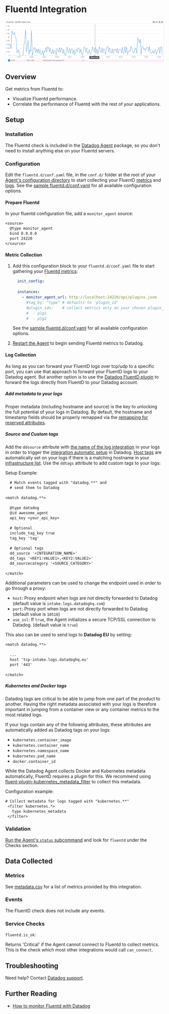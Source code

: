 # Fluentd Integration

![Fluentd Dashboard][1]

## Overview

Get metrics from Fluentd to:

* Visualize Fluentd performance.
* Correlate the performance of Fluentd with the rest of your applications.

## Setup

### Installation

The Fluentd check is included in the [Datadog Agent][2] package, so you don't need to install anything else on your Fluentd servers.

### Configuration

Edit the `fluentd.d/conf.yaml` file, in the `conf.d/` folder at the root of your [Agent's configuration directory][3] to start collecting your FluentD [metrics](#metric-collection) and [logs](#log-collection).
See the [sample fluentd.d/conf.yaml][4] for all available configuration options.

#### Prepare Fluentd

In your fluentd configuration file, add a `monitor_agent` source:

```
<source>
  @type monitor_agent
  bind 0.0.0.0
  port 24220
</source>
```

#### Metric Collection

1. Add this configuration block to your `fluentd.d/conf.yaml` file to start gathering your [Fluentd metrics](#metrics):

    ```yaml
      init_config:

      instances:
        - monitor_agent_url: http://localhost:24220/api/plugins.json
          #tag_by: "type" # defaults to 'plugin_id'
          #plugin_ids:    # collect metrics only on your chosen plugin_ids (optional)
          #  - plg1
          #  - plg2
    ```

    See the [sample fluentd.d/conf.yaml][4] for all available configuration options.

2. [Restart the Agent][5] to begin sending Fluentd metrics to Datadog.

#### Log Collection

As long as you can forward your FluentD logs over tcp/udp to a specific port, you can use that approach to forward your FluentD logs to your Datadog agent. But another option is to use the [Datadog FluentD plugin][6] to forward the logs directly from FluentD to your Datadog account. 

##### Add metadata to your logs

Proper metadata (including hostname and source) is the key to unlocking the full potential of your logs in Datadog. By default, the hostname and timestamp fields should be properly remapped via the [remapping for reserved attributes][7].

##### Source and Custom tags

Add the `ddsource` attribute with [the name of the log integration][8] in your logs in order to trigger the [integration automatic setup][9] in Datadog.
[Host tags][10] are automatically set on your logs if there is a matching hostname in your [infrastructure list][11]. Use the `ddtags` attribute to add custom tags to your logs:

Setup Example:

```
  # Match events tagged with "datadog.**" and
  # send them to Datadog

<match datadog.**>

  @type datadog
  @id awesome_agent
  api_key <your_api_key>

  # Optional
  include_tag_key true
  tag_key 'tag'

  # Optional tags
  dd_source '<INTEGRATION_NAME>' 
  dd_tags '<KEY1:VALUE1>,<KEY2:VALUE2>'
  dd_sourcecategory '<SOURCE_CATEGORY>'

</match>
```

Additional parameters can be used to change the endpoint used in order to go through a proxy:

* `host`: Proxy endpoint when logs are not directly forwarded to Datadog (default value is `intake.logs.datadoghq.com`)
* `port`: Proxy port when logs are not directly forwarded to Datadog (default value is `10516`)
* `use_ssl`: If `true`, the Agent initializes a secure TCP/SSL connection to Datadog. (default value is `true`)

This also can be used to send logs to **Datadog EU** by setting:

```
<match datadog.**>

  ...
  host 'tcp-intake.logs.datadoghq.eu'
  port '443'

</match>
```

##### Kubernetes and Docker tags

Datadog tags are critical to be able to jump from one part of the product to another. Having the right metadata associated with your logs is therefore important in jumping from a container view or any container metrics to the most related logs.

If your logs contain any of the following attributes, these attributes are automatically added as Datadog tags on your logs:

* `kubernetes.container_image`
* `kubernetes.container_name`
* `kubernetes.namespace_name`
* `kubernetes.pod_name`
* `docker.container_id`

While the Datadog Agent collects Docker and Kubernetes metadata automatically, FluentD requires a plugin for this. We recommend using [fluent-plugin-kubernetes_metadata_filter][12] to collect this metadata.

Configuration example:

```
# Collect metadata for logs tagged with "kubernetes.**"
 <filter kubernetes.*>
   type kubernetes_metadata
 </filter>
```


### Validation

[Run the Agent's `status` subcommand][13] and look for `fluentd` under the Checks section.

## Data Collected
### Metrics

See [metadata.csv][14] for a list of metrics provided by this integration.

### Events
The FluentD check does not include any events.

### Service Checks

`fluentd.is_ok`:

Returns 'Critical' if the Agent cannot connect to Fluentd to collect metrics. This is the check which most other integrations would call `can_connect`.

## Troubleshooting
Need help? Contact [Datadog support][15].

## Further Reading

* [How to monitor Fluentd with Datadog][16]

[1]: https://raw.githubusercontent.com/DataDog/integrations-core/master/fluentd/images/snapshot-fluentd.png
[2]: https://app.datadoghq.com/account/settings#agent
[3]: https://docs.datadoghq.com/agent/faq/agent-configuration-files/#agent-configuration-directory
[4]: https://github.com/DataDog/integrations-core/blob/master/fluentd/datadog_checks/fluentd/data/conf.yaml.example
[5]: https://docs.datadoghq.com/agent/faq/agent-commands/#start-stop-restart-the-agent
[6]: http://www.rubydoc.info/gems/fluent-plugin-datadog
[7]: https://docs.datadoghq.com/logs/processing/#edit-reserved-attributes
[8]: https://docs.datadoghq.com/integrations/#cat-log-collection
[9]: https://docs.datadoghq.com/logs/processing/#integration-pipelines
[10]: https://docs.datadoghq.com/getting_started/tagging/assigning_tags
[11]: https://app.datadoghq.com/infrastructure
[12]: https://github.com/fabric8io/fluent-plugin-kubernetes_metadata_filter
[13]: https://docs.datadoghq.com/agent/faq/agent-commands/#agent-status-and-information
[14]: https://github.com/DataDog/integrations-core/blob/master/fluentd/metadata.csv
[15]: https://docs.datadoghq.com/help
[16]: https://www.datadoghq.com/blog/monitor-fluentd-datadog
